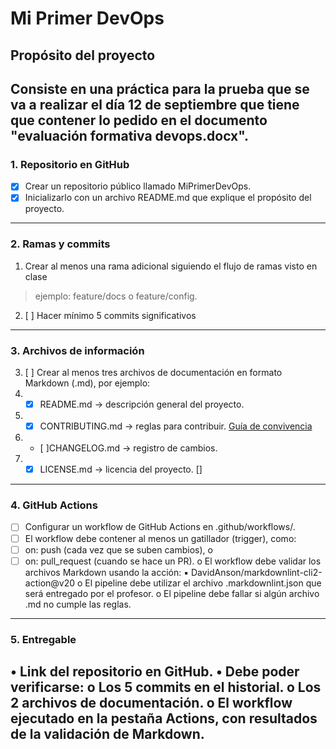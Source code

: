 # Mi Primer DevOps

## Propósito del proyecto

Consiste en una práctica para la prueba que se va a realizar el día 12 de septiembre que tiene que contener lo pedido en el documento "evaluación formativa devops.docx".
--------------------------------------------------------------------------------------------

### 1. Repositorio en GitHub
- [x] Crear un repositorio público llamado MiPrimerDevOps.
- [x] Inicializarlo con un archivo README.md que explique el propósito del proyecto.
--------------------------------------------------------------------------------------------

### 2. Ramas y commits
1. Crear al menos una rama adicional siguiendo el flujo de ramas visto en clase
> ejemplo: feature/docs o feature/config.
2. [ ] Hacer mínimo 5 commits significativos
--------------------------------------------------------------------------------------------

### 3. Archivos de información
3. [ ] Crear al menos tres archivos de documentación en formato Markdown (.md),
por ejemplo:
1. - [x] README.md → descripción general del proyecto.
2. - [x] CONTRIBUTING.md → reglas para contribuir. [Guía de convivencia](CONTRIBUTING.md)
3. - [ ]CHANGELOG.md → registro de cambios.
4. - [x] LICENSE.md → licencia del proyecto. []
--------------------------------------------------------------------------------------------

### 4. GitHub Actions
- [ ] Configurar un workflow de GitHub Actions en .github/workflows/.
- [ ] El workflow debe contener al menos un gatillador (trigger), como:
- [ ] on: push (cada vez que se suben cambios), o
- [ ] on: pull_request (cuando se hace un PR).
o El workflow debe validar los archivos Markdown usando la acción:
▪ DavidAnson/markdownlint-cli2-action@v20
o El pipeline debe utilizar el archivo .markdownlint.json que será entregado por el
profesor.
o El pipeline debe fallar si algún archivo .md no cumple las reglas.
--------------------------------------------------------------------------------------------

### 5. Entregable
• Link del repositorio en GitHub.
• Debe poder verificarse:
o Los 5 commits en el historial.
o Los 2 archivos de documentación.
o El workflow ejecutado en la pestaña Actions, con resultados de la validación
de Markdown.
--------------------------------------------------------------------------------------------
